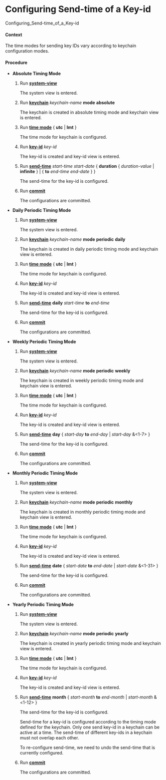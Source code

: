 Configuring Send-time of a Key-id
=================================

Configuring_Send-time_of_a_Key-id

#### Context

The time modes for sending key IDs vary according to keychain configuration modes.


#### Procedure

* **Absolute Timing Mode**
  1. Run [**system-view**](cmdqueryname=system-view)
     
     
     
     The system view is entered.
  2. Run [**keychain**](cmdqueryname=keychain) *keychain-name* **mode** **absolute**
     
     
     
     The keychain is created in absolute timing mode and keychain view is entered.
  3. Run [**time mode**](cmdqueryname=time+mode) { **utc** | **lmt** }
     
     
     
     The time mode for keychain is configured.
  4. Run [**key-id**](cmdqueryname=key-id) *key-id*
     
     
     
     The key-id is created and key-id view is entered.
  5. Run [**send-time**](cmdqueryname=send-time) *start-time* *start-date* { **duration** { *duration-value* | **infinite** } | { **to** *end-time* *end-date* } }
     
     
     
     The send-time for the key-id is configured.
  6. Run [**commit**](cmdqueryname=commit)
     
     
     
     The configurations are committed.
* **Daily Periodic Timing Mode**
  1. Run [**system-view**](cmdqueryname=system-view)
     
     
     
     The system view is entered.
  2. Run [**keychain**](cmdqueryname=keychain) *keychain-name* **mode** **periodic** **daily**
     
     
     
     The keychain is created in daily periodic timing mode and keychain view is entered.
  3. Run [**time mode**](cmdqueryname=time+mode) { **utc** | **lmt** }
     
     
     
     The time mode for keychain is configured.
  4. Run [**key-id**](cmdqueryname=key-id) *key-id*
     
     
     
     The key-id is created and key-id view is entered.
  5. Run [**send-time**](cmdqueryname=send-time) **daily** *start-time* **to** *end-time*
     
     
     
     The send-time for the key-id is configured.
  6. Run [**commit**](cmdqueryname=commit)
     
     
     
     The configurations are committed.
* **Weekly Periodic Timing Mode**
  1. Run [**system-view**](cmdqueryname=system-view)
     
     
     
     The system view is entered.
  2. Run [**keychain**](cmdqueryname=keychain) *keychain-name* **mode** **periodic** **weekly**
     
     
     
     The keychain is created in weekly periodic timing mode and keychain view is entered.
  3. Run [**time mode**](cmdqueryname=time+mode) { **utc** | **lmt** }
     
     
     
     The time mode for keychain is configured.
  4. Run [**key-id**](cmdqueryname=key-id) *key-id*
     
     
     
     The key-id is created and key-id view is entered.
  5. Run [**send-time**](cmdqueryname=send-time) **day** { *start-day* **to** *end-day* | *start-day* &<1-7> }
     
     
     
     The send-time for the key-id is configured.
  6. Run [**commit**](cmdqueryname=commit)
     
     
     
     The configurations are committed.
* **Monthly Periodic Timing Mode**
  1. Run [**system-view**](cmdqueryname=system-view)
     
     
     
     The system view is entered.
  2. Run [**keychain**](cmdqueryname=keychain) *keychain-name* **mode** **periodic** **monthly**
     
     
     
     The keychain is created in monthly periodic timing mode and keychain view is entered.
  3. Run [**time mode**](cmdqueryname=time+mode) { **utc** | **lmt** }
     
     
     
     The time mode for keychain is configured.
  4. Run [**key-id**](cmdqueryname=key-id) *key-id*
     
     
     
     The key-id is created and key-id view is entered.
  5. Run [**send-time**](cmdqueryname=send-time) **date** { *start-date* **to** *end-date* | *start-date* &<1-31> }
     
     
     
     The send-time for the key-id is configured.
  6. Run [**commit**](cmdqueryname=commit)
     
     
     
     The configurations are committed.
* **Yearly Periodic Timing Mode**
  1. Run [**system-view**](cmdqueryname=system-view)
     
     
     
     The system view is entered.
  2. Run [**keychain**](cmdqueryname=keychain) *keychain-name* **mode** **periodic** **yearly**
     
     
     
     The keychain is created in yearly periodic timing mode and keychain view is entered.
  3. Run [**time mode**](cmdqueryname=time+mode) { **utc** | **lmt** }
     
     
     
     The time mode for keychain is configured.
  4. Run [**key-id**](cmdqueryname=key-id) *key-id*
     
     
     
     The key-id is created and key-id view is entered.
  5. Run [**send-time**](cmdqueryname=send-time) **month** { *start-month* **to** *end-month* | *start-month* &<1-12> }
     
     
     
     The send-time for the key-id is configured.
     
     Send-time for a key-id is configured according to the timing mode defined for the keychain. Only one send key-id in a keychain can be active at a time. The send-time of different key-ids in a keychain must not overlap each other.
     
     To re-configure send-time, we need to undo the send-time that is currently configured.
  6. Run [**commit**](cmdqueryname=commit)
     
     
     
     The configurations are committed.